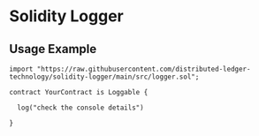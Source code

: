# Solidity Logger

## Usage Example

```sol
import "https://raw.githubusercontent.com/distributed-ledger-technology/solidity-logger/main/src/logger.sol";

contract YourContract is Loggable {

  log("check the console details")

}

```

